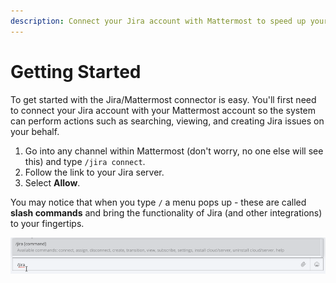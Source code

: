 ```yaml
---
description: Connect your Jira account with Mattermost to speed up your daily workflow
---
```


# Getting Started

To get started with the Jira/Mattermost connector is easy. You'll first need to connect your Jira account with your Mattermost account so the system can perform actions such as searching, viewing, and creating Jira issues on your behalf.

1. Go into any channel within Mattermost \(don't worry, no one else will see this\) and type `/jira connect`.
2. Follow the link to your Jira server.
3. Select **Allow**.

You may notice that when you type `/` a menu pops up - these are called **slash commands** and bring the functionality of Jira \(and other integrations\) to your fingertips.

![The /jira command options](../.gitbook/assets/image%20%284%29.png)
